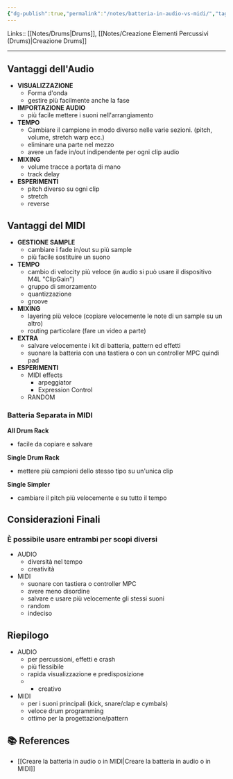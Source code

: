```yaml
---
{"dg-publish":true,"permalink":"/notes/batteria-in-audio-vs-midi/","tags":["type/note"]}
---
```


Links:: [[Notes/Drums\|Drums]], [[Notes/Creazione Elementi Percussivi (Drums)\|Creazione Drums]]

---

## Vantaggi dell'Audio

- **VISUALIZZAZIONE**
	- Forma d'onda 
	- gestire più facilmente anche la fase
- **IMPORTAZIONE AUDIO**
	- più facile mettere i suoni nell'arrangiamento
- **TEMPO**
	- Cambiare il campione in modo diverso nelle varie sezioni. (pitch, volume, stretch warp ecc.)
	- eliminare una parte nel mezzo
	- avere un fade in/out indipendente per ogni clip audio
- **MIXING**
	- volume tracce a portata di mano
	- track delay
- **ESPERIMENTI**
	- pitch diverso su ogni clip
	- stretch
	- reverse

## Vantaggi del MIDI

- **GESTIONE SAMPLE**
	- cambiare i fade in/out su più sample
	- più facile sostituire un suono
- **TEMPO**
	- cambio di velocity più veloce (in audio si può usare il dispositivo M4L "ClipGain")
	- gruppo di smorzamento 
	- quantizzazione 
	- groove
- **MIXING**
	- layering più veloce (copiare velocemente le note di un sample su un altro)
	- routing particolare (fare un video a parte)
- **EXTRA**
	- salvare velocemente i kit di batteria, pattern ed effetti
	- suonare la batteria con una tastiera o con un controller MPC quindi pad
- **ESPERIMENTI**
	- MIDI effects
		- arpeggiator
		- Expression Control
	- RANDOM


### Batteria Separata in MIDI

**All Drum Rack**
- facile da copiare e salvare

**Single Drum Rack**
- mettere più campioni dello stesso tipo su un'unica clip

**Single Simpler**
- cambiare il pitch più velocemente e su tutto il tempo


## Considerazioni Finali

### È possibile usare entrambi per scopi diversi

- AUDIO
	- diversità nel tempo
	- creatività 
- MIDI
	- suonare con tastiera o controller MPC
	- avere meno disordine
	- salvare e usare più velocemente gli stessi suoni
	- random
	- indeciso


## Riepilogo

- AUDIO 
	- per percussioni, effetti e crash
	- più flessibile 
	- rapida visualizzazione e predisposizione 
	- + creativo
- MIDI 
	- per i suoni principali (kick, snare/clap e cymbals)
	- veloce drum programming
	- ottimo per la progettazione/pattern




## 📚 References

- [[Creare la batteria in audio o in MIDI\|Creare la batteria in audio o in MIDI]]

